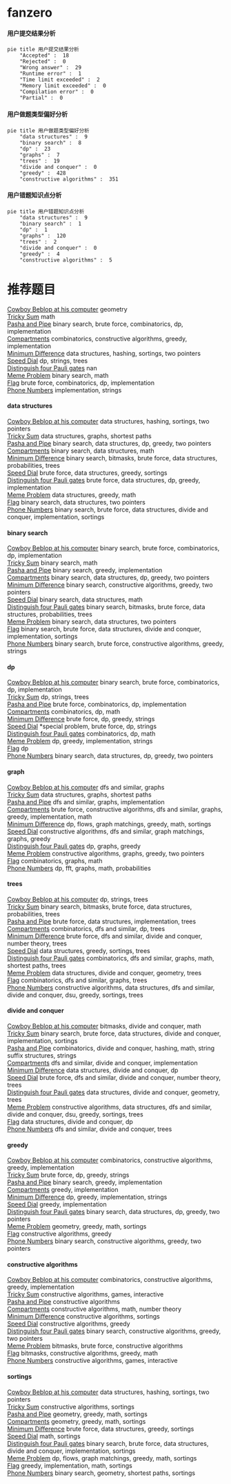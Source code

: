 # fanzero
<!-- tabs:start -->
#### **用户提交结果分析**

```mermaid
pie title 用户提交结果分析
    "Accepted" :  18
    "Rejected" :  0
    "Wrong answer" :  29
    "Runtime error" :  1
    "Time limit exceeded" :  2
    "Memory limit exceeded" :  0
    "Compilation error" :  0
    "Partial" :  0
```
#### **用户做题类型偏好分析**

```mermaid
pie title 用户做题类型偏好分析
    "data structures" :  9
    "binary search" :  8
    "dp" :  23
    "graphs" :  7
    "trees" :  19
    "divide and conquer" :  0
    "greedy" :  428
    "constructive algorithms" :  351
```
#### **用户错题知识点分析**

```mermaid
pie title 用户错题知识点分析
    "data structures" :  9
    "binary search" :  1
    "dp" :  1
    "graphs" :  120
    "trees" :  2
    "divide and conquer" :  0
    "greedy" :  4
    "constructive algorithms" :  5
```
<!-- tabs:end -->
# 推荐题目
[Cowboy Beblop at his computer](http://codeforces.com/problemset/problem/717/I)		geometry		  
[Tricky Sum](http://codeforces.com/problemset/problem/598/A)		math		  
[Pasha and Pipe](http://codeforces.com/problemset/problem/518/F)		binary search,
                        brute force,
                        combinatorics,
                        dp,
                        implementation		  
[Compartments](http://codeforces.com/problemset/problem/356/C)		combinatorics,
                        constructive algorithms,
                        greedy,
                        implementation		  
[Minimum Difference](http://codeforces.com/problemset/problem/1476/G)		data structures,
                        hashing,
                        sortings,
                        two pointers		  
[Speed Dial](http://codeforces.com/problemset/problem/1082/F)		dp,
                        strings,
                        trees		  
[Distinguish four Pauli gates](http://codeforces.com/problemset/problem/1357/A6)		nan		  
[Meme Problem](http://codeforces.com/problemset/problem/1076/C)		binary search,
                        math		  
[Flag](http://codeforces.com/problemset/problem/1181/C)		brute force,
                        combinatorics,
                        dp,
                        implementation		  
[Phone Numbers](http://codeforces.com/problemset/problem/898/C)		implementation,
                        strings		  
<!-- tabs:start -->
#### **data structures**
[Cowboy Beblop at his computer](http://codeforces.com/problemset/problem/1476/G)		data structures,
                        hashing,
                        sortings,
                        two pointers		  
[Tricky Sum](http://codeforces.com/problemset/problem/938/D)		data structures,
                        graphs,
                        shortest paths		  
[Pasha and Pipe](http://codeforces.com/problemset/problem/1492/C)		binary search,
                        data structures,
                        dp,
                        greedy,
                        two pointers		  
[Compartments](http://codeforces.com/problemset/problem/1490/G)		binary search,
                        data structures,
                        math		  
[Minimum Difference](http://codeforces.com/problemset/problem/1479/D)		binary search,
                        bitmasks,
                        brute force,
                        data structures,
                        probabilities,
                        trees		  
[Speed Dial](http://codeforces.com/problemset/problem/1497/A)		brute force,
                        data structures,
                        greedy,
                        sortings		  
[Distinguish four Pauli gates](http://codeforces.com/problemset/problem/1491/C)		brute force,
                        data structures,
                        dp,
                        greedy,
                        implementation		  
[Meme Problem](http://codeforces.com/problemset/problem/1492/B)		data structures,
                        greedy,
                        math		  
[Flag](http://codeforces.com/problemset/problem/1436/E)		binary search,
                        data structures,
                        two pointers		  
[Phone Numbers](http://codeforces.com/problemset/problem/1461/D)		binary search,
                        brute force,
                        data structures,
                        divide and conquer,
                        implementation,
                        sortings		  
#### **binary search**
[Cowboy Beblop at his computer](http://codeforces.com/problemset/problem/518/F)		binary search,
                        brute force,
                        combinatorics,
                        dp,
                        implementation		  
[Tricky Sum](http://codeforces.com/problemset/problem/1076/C)		binary search,
                        math		  
[Pasha and Pipe](http://codeforces.com/problemset/problem/1323/B)		binary search,
                        greedy,
                        implementation		  
[Compartments](http://codeforces.com/problemset/problem/1492/C)		binary search,
                        data structures,
                        dp,
                        greedy,
                        two pointers		  
[Minimum Difference](http://codeforces.com/problemset/problem/1463/D)		binary search,
                        constructive algorithms,
                        greedy,
                        two pointers		  
[Speed Dial](http://codeforces.com/problemset/problem/1490/G)		binary search,
                        data structures,
                        math		  
[Distinguish four Pauli gates](http://codeforces.com/problemset/problem/1479/D)		binary search,
                        bitmasks,
                        brute force,
                        data structures,
                        probabilities,
                        trees		  
[Meme Problem](http://codeforces.com/problemset/problem/1436/E)		binary search,
                        data structures,
                        two pointers		  
[Flag](http://codeforces.com/problemset/problem/1461/D)		binary search,
                        brute force,
                        data structures,
                        divide and conquer,
                        implementation,
                        sortings		  
[Phone Numbers](http://codeforces.com/problemset/problem/1493/C)		binary search,
                        brute force,
                        constructive algorithms,
                        greedy,
                        strings		  
#### **dp**
[Cowboy Beblop at his computer](http://codeforces.com/problemset/problem/518/F)		binary search,
                        brute force,
                        combinatorics,
                        dp,
                        implementation		  
[Tricky Sum](http://codeforces.com/problemset/problem/1082/F)		dp,
                        strings,
                        trees		  
[Pasha and Pipe](http://codeforces.com/problemset/problem/1181/C)		brute force,
                        combinatorics,
                        dp,
                        implementation		  
[Compartments](http://codeforces.com/problemset/problem/212/C)		combinatorics,
                        dp,
                        math		  
[Minimum Difference](http://codeforces.com/problemset/problem/766/C)		brute force,
                        dp,
                        greedy,
                        strings		  
[Speed Dial](http://codeforces.com/problemset/problem/159/D)		*special problem,
                        brute force,
                        dp,
                        strings		  
[Distinguish four Pauli gates](http://codeforces.com/problemset/problem/1452/D)		combinatorics,
                        dp,
                        math		  
[Meme Problem](http://codeforces.com/problemset/problem/1451/B)		dp,
                        greedy,
                        implementation,
                        strings		  
[Flag](http://codeforces.com/problemset/problem/1110/D)		dp		  
[Phone Numbers](http://codeforces.com/problemset/problem/1492/C)		binary search,
                        data structures,
                        dp,
                        greedy,
                        two pointers		  
#### **graph**
[Cowboy Beblop at his computer](https://codeforces.com/contest/782/problem/B)		dfs and similar,
                        graphs		  
[Tricky Sum](http://codeforces.com/problemset/problem/938/D)		data structures,
                        graphs,
                        shortest paths		  
[Pasha and Pipe](http://codeforces.com/problemset/problem/1033/A)		dfs and similar,
                        graphs,
                        implementation		  
[Compartments](http://codeforces.com/problemset/problem/1487/C)		brute force,
                        constructive algorithms,
                        dfs and similar,
                        graphs,
                        greedy,
                        implementation,
                        math		  
[Minimum Difference](http://codeforces.com/problemset/problem/1437/C)		dp,
                        flows,
                        graph matchings,
                        greedy,
                        math,
                        sortings		  
[Speed Dial](http://codeforces.com/problemset/problem/1470/D)		constructive algorithms,
                        dfs and similar,
                        graph matchings,
                        graphs,
                        greedy		  
[Distinguish four Pauli gates](http://codeforces.com/problemset/problem/1476/C)		dp,
                        graphs,
                        greedy		  
[Meme Problem](http://codeforces.com/problemset/problem/1304/D)		constructive algorithms,
                        graphs,
                        greedy,
                        two pointers		  
[Flag](http://codeforces.com/problemset/problem/1475/C)		combinatorics,
                        graphs,
                        math		  
[Phone Numbers](http://codeforces.com/problemset/problem/553/E)		dp,
                        fft,
                        graphs,
                        math,
                        probabilities		  
#### **trees**
[Cowboy Beblop at his computer](http://codeforces.com/problemset/problem/1082/F)		dp,
                        strings,
                        trees		  
[Tricky Sum](http://codeforces.com/problemset/problem/1479/D)		binary search,
                        bitmasks,
                        brute force,
                        data structures,
                        probabilities,
                        trees		  
[Pasha and Pipe](http://codeforces.com/problemset/problem/1511/C)		brute force,
                        data structures,
                        implementation,
                        trees		  
[Compartments](http://codeforces.com/problemset/problem/1499/F)		combinatorics,
                        dfs and similar,
                        dp,
                        trees		  
[Minimum Difference](http://codeforces.com/problemset/problem/1491/E)		brute force,
                        dfs and similar,
                        divide and conquer,
                        number theory,
                        trees		  
[Speed Dial](http://codeforces.com/problemset/problem/1466/D)		data structures,
                        greedy,
                        sortings,
                        trees		  
[Distinguish four Pauli gates](http://codeforces.com/problemset/problem/1495/D)		combinatorics,
                        dfs and similar,
                        graphs,
                        math,
                        shortest paths,
                        trees		  
[Meme Problem](http://codeforces.com/problemset/problem/1303/G)		data structures,
                        divide and conquer,
                        geometry,
                        trees		  
[Flag](http://codeforces.com/problemset/problem/1454/E)		combinatorics,
                        dfs and similar,
                        graphs,
                        trees		  
[Phone Numbers](http://codeforces.com/problemset/problem/1494/D)		constructive algorithms,
                        data structures,
                        dfs and similar,
                        divide and conquer,
                        dsu,
                        greedy,
                        sortings,
                        trees		  
#### **divide and conquer**
[Cowboy Beblop at his computer](http://codeforces.com/problemset/problem/1261/F)		bitmasks,
                        divide and conquer,
                        math		  
[Tricky Sum](http://codeforces.com/problemset/problem/1461/D)		binary search,
                        brute force,
                        data structures,
                        divide and conquer,
                        implementation,
                        sortings		  
[Pasha and Pipe](http://codeforces.com/problemset/problem/1466/G)		combinatorics,
                        divide and conquer,
                        hashing,
                        math,
                        string suffix structures,
                        strings		  
[Compartments](http://codeforces.com/problemset/problem/1490/D)		dfs and similar,
                        divide and conquer,
                        implementation		  
[Minimum Difference](https://codeforces.com/contest/1483/problem/C)		data structures,
                        divide and conquer,
                        dp		  
[Speed Dial](http://codeforces.com/problemset/problem/1491/E)		brute force,
                        dfs and similar,
                        divide and conquer,
                        number theory,
                        trees		  
[Distinguish four Pauli gates](http://codeforces.com/problemset/problem/1303/G)		data structures,
                        divide and conquer,
                        geometry,
                        trees		  
[Meme Problem](http://codeforces.com/problemset/problem/1494/D)		constructive algorithms,
                        data structures,
                        dfs and similar,
                        divide and conquer,
                        dsu,
                        greedy,
                        sortings,
                        trees		  
[Flag](http://codeforces.com/problemset/problem/1482/E)		data structures,
                        divide and conquer,
                        dp		  
[Phone Numbers](http://codeforces.com/problemset/problem/566/C)		dfs and similar,
                        divide and conquer,
                        trees		  
#### **greedy**
[Cowboy Beblop at his computer](http://codeforces.com/problemset/problem/356/C)		combinatorics,
                        constructive algorithms,
                        greedy,
                        implementation		  
[Tricky Sum](http://codeforces.com/problemset/problem/766/C)		brute force,
                        dp,
                        greedy,
                        strings		  
[Pasha and Pipe](http://codeforces.com/problemset/problem/1323/B)		binary search,
                        greedy,
                        implementation		  
[Compartments](http://codeforces.com/problemset/problem/1141/D)		greedy,
                        implementation		  
[Minimum Difference](http://codeforces.com/problemset/problem/1451/B)		dp,
                        greedy,
                        implementation,
                        strings		  
[Speed Dial](http://codeforces.com/problemset/problem/1433/B)		greedy,
                        implementation		  
[Distinguish four Pauli gates](http://codeforces.com/problemset/problem/1492/C)		binary search,
                        data structures,
                        dp,
                        greedy,
                        two pointers		  
[Meme Problem](https://codeforces.com/contest/1496/problem/C)		geometry,
                        greedy,
                        math,
                        sortings		  
[Flag](http://codeforces.com/problemset/problem/1493/A)		constructive algorithms,
                        greedy		  
[Phone Numbers](http://codeforces.com/problemset/problem/1463/D)		binary search,
                        constructive algorithms,
                        greedy,
                        two pointers		  
#### **constructive algorithms**
[Cowboy Beblop at his computer](http://codeforces.com/problemset/problem/356/C)		combinatorics,
                        constructive algorithms,
                        greedy,
                        implementation		  
[Tricky Sum](http://codeforces.com/problemset/problem/1100/D)		constructive algorithms,
                        games,
                        interactive		  
[Pasha and Pipe](http://codeforces.com/problemset/problem/297/A)		constructive algorithms		  
[Compartments](http://codeforces.com/problemset/problem/1366/D)		constructive algorithms,
                        math,
                        number theory		  
[Minimum Difference](http://codeforces.com/problemset/problem/1339/B)		constructive algorithms,
                        sortings		  
[Speed Dial](http://codeforces.com/problemset/problem/1493/A)		constructive algorithms,
                        greedy		  
[Distinguish four Pauli gates](http://codeforces.com/problemset/problem/1463/D)		binary search,
                        constructive algorithms,
                        greedy,
                        two pointers		  
[Meme Problem](https://codeforces.com/contest/1456/problem/B)		bitmasks,
                        brute force,
                        constructive algorithms		  
[Flag](http://codeforces.com/problemset/problem/1492/D)		bitmasks,
                        constructive algorithms,
                        greedy,
                        math		  
[Phone Numbers](https://codeforces.com/contest/1504/problem/D)		constructive algorithms,
                        games,
                        interactive		  
#### **sortings**
[Cowboy Beblop at his computer](http://codeforces.com/problemset/problem/1476/G)		data structures,
                        hashing,
                        sortings,
                        two pointers		  
[Tricky Sum](http://codeforces.com/problemset/problem/1339/B)		constructive algorithms,
                        sortings		  
[Pasha and Pipe](https://codeforces.com/contest/1496/problem/C)		geometry,
                        greedy,
                        math,
                        sortings		  
[Compartments](http://codeforces.com/problemset/problem/1495/A)		geometry,
                        greedy,
                        math,
                        sortings		  
[Minimum Difference](http://codeforces.com/problemset/problem/1497/A)		brute force,
                        data structures,
                        greedy,
                        sortings		  
[Speed Dial](http://codeforces.com/problemset/problem/1427/A)		math,
                        sortings		  
[Distinguish four Pauli gates](http://codeforces.com/problemset/problem/1461/D)		binary search,
                        brute force,
                        data structures,
                        divide and conquer,
                        implementation,
                        sortings		  
[Meme Problem](http://codeforces.com/problemset/problem/1437/C)		dp,
                        flows,
                        graph matchings,
                        greedy,
                        math,
                        sortings		  
[Flag](http://codeforces.com/problemset/problem/1473/A)		greedy,
                        implementation,
                        math,
                        sortings		  
[Phone Numbers](http://codeforces.com/problemset/problem/1486/B)		binary search,
                        geometry,
                        shortest paths,
                        sortings		  
<!-- tabs:end -->
